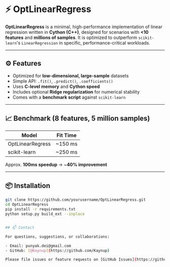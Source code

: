 # ⚡️ OptLinearRegress

**OptLinearRegress** is a minimal, high-performance implementation of linear regression written in **Cython (C++)**, designed for scenarios with **<10 features** and **millions of samples**. It is optimized to outperform `scikit-learn`'s `LinearRegression` in specific, performance-critical workloads.

---

## ⚙️ Features

- Optimized for **low-dimensional, large-sample** datasets  
- Simple API: `.fit()`, `.predict()`, `.coefficients()`
- Uses **C-level memory** and **Cython speed**  
- Includes optional **Ridge regularization** for numerical stability  
- Comes with a **benchmark script** against `scikit-learn`

---

## 📈 Benchmark (8 features, 5 million samples)

| Model              | Fit Time |
|-------------------|----------|
| OptLinearRegress  | ~150 ms  |
| scikit-learn      | ~250 ms  |

Approx. **100ms speedup** → ~**40% improvement**

---

## 📦 Installation

```bash
git clone https://github.com/yourusername/OptLinearRegress.git
cd OptLinearRegress
pip install -r requirements.txt
python setup.py build_ext --inplace


## 📫 Contact

For questions, suggestions, or collaborations:

- Email: punyak.dei@gmail.com  
- GitHub: [@Kaynup](https://github.com/Kaynup)

Please file issues or feature requests on [GitHub Issues](https://github.com/Kaynup/Optimized-Linear-Regression/issues).